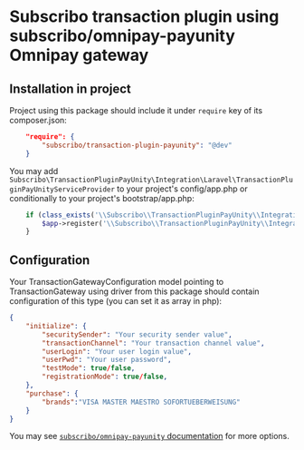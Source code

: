 # Subscribo transaction plugin using subscribo/omnipay-payunity Omnipay gateway

## Installation in project

Project using this package should include it under `require` key of its composer.json:

```json
    "require": {
        "subscribo/transaction-plugin-payunity": "@dev"
    }
```

You may add `Subscribo\TransactionPluginPayUnity\Integration\Laravel\TransactionPluginPayUnityServiceProvider` to your
project's config/app.php or conditionally to your project's bootstrap/app.php:

```php
    if (class_exists('\\Subscribo\\TransactionPluginPayUnity\\Integration\\Laravel\\TransactionPluginPayUnityServiceProvider')) {
        $app->register('\\Subscribo\\TransactionPluginPayUnity\\Integration\\Laravel\\TransactionPluginPayUnityServiceProvider');
    }
```

## Configuration

Your TransactionGatewayConfiguration model pointing to TransactionGateway using driver from this package should contain
configuration of this type (you can set it as array in php):

```json
{
    "initialize": {
        "securitySender": "Your security sender value",
        "transactionChannel": "Your transaction channel value",
        "userLogin": "Your user login value",
        "userPwd": "Your user password",
        "testMode": true/false,
        "registrationMode": true/false,
    },
    "purchase": {
        "brands":"VISA MASTER MAESTRO SOFORTUEBERWEISUNG"
    }
}
```

You may see [`subscribo/omnipay-payunity` documentation](https://github.com/Subscribo/omnipay-payunity) for more options.
